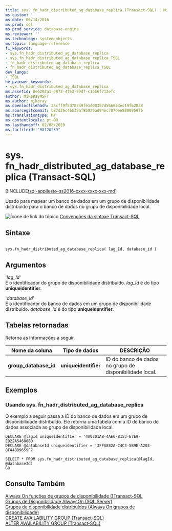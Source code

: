 ```yaml
---
title: sys. fn_hadr_distributed_ag_database_replica (Transact-SQL) | Microsoft Docs
ms.custom: ''
ms.date: 06/14/2016
ms.prod: sql
ms.prod_service: database-engine
ms.reviewer: ''
ms.technology: system-objects
ms.topic: language-reference
f1_keywords:
- sys.fn_hadr_distributed_ag_database_replica
- sys.fn_hadr_distributed_ag_database_replica_TSQL
- fn_hadr_distributed_ag_database_replica
- fn_hadr_distributed_ag_database_replica_TSQL
dev_langs:
- TSQL
helpviewer_keywords:
- sys.fn_hadr_distributed_ag_database_replica
ms.assetid: 0e6202a1-e872-4f53-99d7-c16b6f712efc
author: MikeRayMSFT
ms.author: mikeray
ms.openlocfilehash: 2acff9f5d78549fe1e00397d566053ec19f628a8
ms.sourcegitcommit: b87d36c46b39af8b929ad94ec707dee8800950f5
ms.translationtype: MT
ms.contentlocale: pt-BR
ms.lasthandoff: 02/08/2020
ms.locfileid: "68120239"
---
```

# <a name="sysfn_hadr_distributed_ag_database_replica-transact-sql"></a>sys. fn_hadr_distributed_ag_database_replica (Transact-SQL)
[!INCLUDE[tsql-appliesto-ss2016-xxxx-xxxx-xxx-md](../../includes/tsql-appliesto-ss2016-xxxx-xxxx-xxx-md.md)]

  Usado para mapear um banco de dados em um grupo de disponibilidade distribuído para o banco de dados no grupo de disponibilidade local.  
   
 ![Ícone de link do tópico](../../database-engine/configure-windows/media/topic-link.gif "Ícone de link do tópico") [Convenções da sintaxe Transact-SQL](../../t-sql/language-elements/transact-sql-syntax-conventions-transact-sql.md)  
  
## <a name="syntax"></a>Sintaxe  
  
```  
  
sys.fn_hadr_distributed_ag_database_replica( lag_Id, database_id )  
```  
  
## <a name="arguments"></a>Argumentos  
 '*lag_Id*'  
 É o identificador do grupo de disponibilidade distribuído. *lag_Id* é do tipo **uniqueidentifier**.  
  
 '*database_id*'  
 É o identificador do banco de dados em um grupo de disponibilidade distribuído. *database_id* é do tipo **uniqueidentifier**.  
  
## <a name="tables-returned"></a>Tabelas retornadas  
 Retorna as informações a seguir.  
  
|Nome da coluna|Tipo de dados|DESCRIÇÃO|  
|-----------------|---------------|-----------------|  
|**group_database_id**|**uniqueidentifier**|ID do banco de dados no grupo de disponibilidade local.|  
  
## <a name="examples"></a>Exemplos  
  
### <a name="using-sysfn_hadr_distributed_ag_database_replica"></a>Usando sys. fn_hadr_distributed_ag_database_replica  
 O exemplo a seguir passa a ID do banco de dados em um grupo de disponibilidade distribuído. Ele retorna uma tabela com a ID de banco de dados associada ao grupo de disponibilidade local.  
  
```  
DECLARE @lagId uniqueidentifier = '4A03D1A8-4AE6-B153-E7E9-ED22A546008D'  
DECLARE @databaseId uniqueidentifier = '3FFA882A-C4C3-5B9E-A203-8F44BD9659F7'  
  
SELECT * FROM sys.fn_hadr_distributed_ag_database_replica(@lagId, @databaseId)  
GO  
```  
  
## <a name="see-also"></a>Consulte Também  
 [Always On funções de grupos de disponibilidade &#40;&#41;Transact-SQL](../../relational-databases/system-functions/always-on-availability-groups-functions-transact-sql.md)   
 [Grupos de Disponibilidade AlwaysOn &#40;SQL Server&#41;](../../database-engine/availability-groups/windows/always-on-availability-groups-sql-server.md)   
 [Grupos de disponibilidade distribuídos &#40;Always On grupos de disponibilidade&#41;](../../database-engine/availability-groups/windows/distributed-availability-groups-always-on-availability-groups.md)   
 [CREATE AVAILABILITY GROUP &#40;Transact-SQL&#41;](../../t-sql/statements/create-availability-group-transact-sql.md)   
 [ALTER AVAILABILITY GROUP &#40;Transact-SQL&#41;](../../t-sql/statements/alter-availability-group-transact-sql.md)  
  
  
